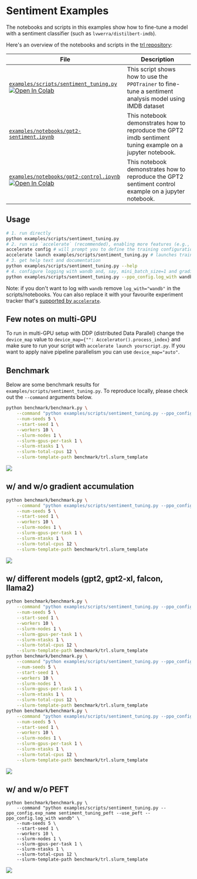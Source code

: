 # Sentiment Examples

The notebooks and scripts in this examples show how to fine-tune a model with a sentiment classifier (such as `lvwerra/distilbert-imdb`).

Here's an overview of the notebooks and scripts in the [trl repository](https://github.com/huggingface/trl/tree/main/examples):



| File                                                                                           | Description                                                                                                              |
|------------------------------------------------------------------------------------------------------------|--------------------------------------------------------------------------------------------------------------------------|
| [`examples/scripts/sentiment_tuning.py`](https://github.com/huggingface/trl/blob/main/examples/scripts/sentiment_tuning.py)  [![Open In Colab](https://colab.research.google.com/assets/colab-badge.svg)](https://colab.research.google.com/github/huggingface/trl/blob/main/examples/sentiment/notebooks/gpt2-sentiment.ipynb) | This script shows how to use the `PPOTrainer` to fine-tune a sentiment analysis model using IMDB dataset                 |
| [`examples/notebooks/gpt2-sentiment.ipynb`](https://github.com/huggingface/trl/tree/main/examples/notebooks/gpt2-sentiment.ipynb)              | This notebook demonstrates how to reproduce the GPT2 imdb sentiment tuning example on a jupyter notebook.                |
| [`examples/notebooks/gpt2-control.ipynb`](https://github.com/huggingface/trl/tree/main/examples/notebooks/gpt2-control.ipynb)   [![Open In Colab](https://colab.research.google.com/assets/colab-badge.svg)](https://colab.research.google.com/github/huggingface/trl/blob/main/examples/sentiment/notebooks/gpt2-sentiment-control.ipynb)                | This notebook demonstrates how to reproduce the GPT2 sentiment control example on a jupyter notebook.    



## Usage

```bash
# 1. run directly
python examples/scripts/sentiment_tuning.py
# 2. run via `accelerate` (recommended), enabling more features (e.g., multiple GPUs, deepspeed)
accelerate config # will prompt you to define the training configuration
accelerate launch examples/scripts/sentiment_tuning.py # launches training
# 3. get help text and documentation
python examples/scripts/sentiment_tuning.py --help
# 4. configure logging with wandb and, say, mini_batch_size=1 and gradient_accumulation_steps=16
python examples/scripts/sentiment_tuning.py --ppo_config.log_with wandb --ppo_config.mini_batch_size 1 --ppo_config.gradient_accumulation_steps 16
```

Note: if you don't want to log with `wandb` remove `log_with="wandb"` in the scripts/notebooks. You can also replace it with your favourite experiment tracker that's [supported by `accelerate`](https://huggingface.co/docs/accelerate/usage_guides/tracking).


## Few notes on multi-GPU 

To run in multi-GPU setup with DDP (distributed Data Parallel) change the `device_map` value to `device_map={"": Accelerator().process_index}` and make sure to run your script with `accelerate launch yourscript.py`. If you want to apply naive pipeline parallelism you can use `device_map="auto"`.


## Benchmark

Below are some benchmark results for `examples/scripts/sentiment_tuning.py`. To reproduce locally, please check out the `--command` arguments below.

```bash
python benchmark/benchmark.py \
    --command "python examples/scripts/sentiment_tuning.py --ppo_config.log_with wandb" \
    --num-seeds 5 \
    --start-seed 1 \
    --workers 10 \
    --slurm-nodes 1 \
    --slurm-gpus-per-task 1 \
    --slurm-ntasks 1 \
    --slurm-total-cpus 12 \
    --slurm-template-path benchmark/trl.slurm_template
```

![](https://huggingface.co/datasets/trl-internal-testing/example-images/resolve/main/images/benchmark/v0.4.7-55-g110e672/sentiment.png)



## w/ and w/o gradient accumulation
```bash
python benchmark/benchmark.py \
    --command "python examples/scripts/sentiment_tuning.py --ppo_config.exp_name sentiment_tuning_step_grad_accu --ppo_config.mini_batch_size 1 --ppo_config.gradient_accumulation_steps 128 --ppo_config.log_with wandb" \
    --num-seeds 5 \
    --start-seed 1 \
    --workers 10 \
    --slurm-nodes 1 \
    --slurm-gpus-per-task 1 \
    --slurm-ntasks 1 \
    --slurm-total-cpus 12 \
    --slurm-template-path benchmark/trl.slurm_template
```

![](https://huggingface.co/datasets/trl-internal-testing/example-images/resolve/main/images/benchmark/v0.4.7-55-g110e672/gradient_accu.png)


## w/ different models (gpt2, gpt2-xl, falcon, llama2)

```bash
python benchmark/benchmark.py \
    --command "python examples/scripts/sentiment_tuning.py --ppo_config.exp_name sentiment_tuning_gpt2 --ppo_config.log_with wandb" \
    --num-seeds 5 \
    --start-seed 1 \
    --workers 10 \
    --slurm-nodes 1 \
    --slurm-gpus-per-task 1 \
    --slurm-ntasks 1 \
    --slurm-total-cpus 12 \
    --slurm-template-path benchmark/trl.slurm_template
python benchmark/benchmark.py \
    --command "python examples/scripts/sentiment_tuning.py --ppo_config.exp_name sentiment_tuning_gpt2xl_grad_accu --ppo_config.model_name gpt2-xl --ppo_config.mini_batch_size 16 --ppo_config.gradient_accumulation_steps 8 --ppo_config.log_with wandb" \
    --num-seeds 5 \
    --start-seed 1 \
    --workers 10 \
    --slurm-nodes 1 \
    --slurm-gpus-per-task 1 \
    --slurm-ntasks 1 \
    --slurm-total-cpus 12 \
    --slurm-template-path benchmark/trl.slurm_template
python benchmark/benchmark.py \
    --command "python examples/scripts/sentiment_tuning.py --ppo_config.exp_name sentiment_tuning_falcon_rw_1b --ppo_config.model_name tiiuae/falcon-rw-1b --ppo_config.log_with wandb" \
    --num-seeds 5 \
    --start-seed 1 \
    --workers 10 \
    --slurm-nodes 1 \
    --slurm-gpus-per-task 1 \
    --slurm-ntasks 1 \
    --slurm-total-cpus 12 \
    --slurm-template-path benchmark/trl.slurm_template
```

![](https://huggingface.co/datasets/trl-internal-testing/example-images/resolve/main/images/benchmark/v0.4.7-55-g110e672/different_models.png)

## w/ and w/o PEFT
```
python benchmark/benchmark.py \
    --command "python examples/scripts/sentiment_tuning.py --ppo_config.exp_name sentiment_tuning_peft --use_peft --ppo_config.log_with wandb" \
    --num-seeds 5 \
    --start-seed 1 \
    --workers 10 \
    --slurm-nodes 1 \
    --slurm-gpus-per-task 1 \
    --slurm-ntasks 1 \
    --slurm-total-cpus 12 \
    --slurm-template-path benchmark/trl.slurm_template
```

![](https://huggingface.co/datasets/trl-internal-testing/example-images/resolve/main/images/benchmark/v0.4.7-55-g110e672/peft.png)
